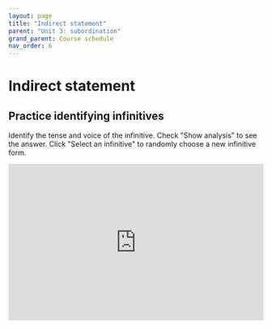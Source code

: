 ```yaml
---
layout: page
title: "Indirect statement"
parent: "Unit 3: subordination"
grand_parent: Course schedule
nav_order: 6
---
```


# Indirect statement



## Practice identifying infinitives

Identify the tense and voice of the infinitive.  Check "Show analysis" to see the answer. Click "Select an infinitive" to randomly choose a new infinitive form.

<iframe width="100%" height="309" frameborder="0"
  src="https://observablehq.com/embed/@l3/lingua-latina-legenda-textbook-exercise-present-and-perfe?cell=viewof+q&cell=questionprompt&cell=answer1&cell=viewof+showAnswer&cell=css"></iframe>
